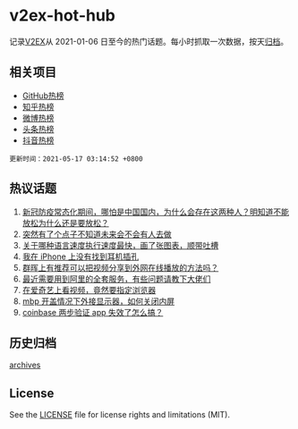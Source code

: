 # v2ex-hot-hub

 记录[V2EX](https://www.v2ex.com/)从 2021-01-06 日至今的热门话题。每小时抓取一次数据，按天[归档](archives)。
 
 ## 相关项目

- [GitHub热榜](https://github.com/snaildev/github-hot-hub)
- [知乎热榜](https://github.com/snaildev/zhihu-hot-hub)
- [微博热榜](https://github.com/snaildev/weibo-hot-hub)
- [头条热榜](https://github.com/snaildev/toutiao-hot-hub)
- [抖音热榜](https://github.com/snaildev/douyin-hot-hub)


 `更新时间：2021-05-17 03:14:52 +0800`

## 热议话题

1. [新冠防疫常态化期间，哪怕是中国国内，为什么会存在这两种人？明知道不能放松为什么还是要放松？](https://www.v2ex.com/t/777299)
1. [突然有了个点子不知道未来会不会有人去做](https://www.v2ex.com/t/777207)
1. [关于哪种语言速度执行速度最快，画了张图表，顺带吐槽](https://www.v2ex.com/t/777179)
1. [我在 iPhone 上没有找到耳机插孔](https://www.v2ex.com/t/777185)
1. [群晖上有推荐可以把视频分享到外网在线播放的方法吗？](https://www.v2ex.com/t/777222)
1. [最近需要用到阿里的全套服务，有些问题请教下大佬们](https://www.v2ex.com/t/777269)
1. [在爱奇艺上看视频，竟然要指定浏览器](https://www.v2ex.com/t/777189)
1. [mbp 开盖情况下外接显示器，如何关闭内屏](https://www.v2ex.com/t/777227)
1. [coinbase 两步验证 app 失效了怎么搞？](https://www.v2ex.com/t/777188)

## 历史归档

[archives](archives)

## License

See the [LICENSE](LICENSE) file for license rights and limitations (MIT).
